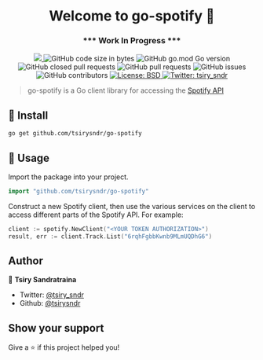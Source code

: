 <h1 align="center">Welcome to go-spotify 👋</h1>
<h3 align="center">*** Work In Progress ***</h3>
<p align="center">
  <a href="https://github.com/tsirysndr/go-spotify/commits/master">
    <img src="https://img.shields.io/github/last-commit/tsirysndr/go-spotify.svg" target="_blank" />
  </a>
  <img alt="GitHub code size in bytes" src="https://img.shields.io/github/languages/code-size/tsirysndr/go-spotify">
  <img alt="GitHub go.mod Go version" src="https://img.shields.io/github/go-mod/go-version/tsirysndr/go-spotify">
  <img alt="GitHub closed pull requests" src="https://img.shields.io/github/issues-pr-closed-raw/tsirysndr/go-spotify">
  <img alt="GitHub pull requests" src="https://img.shields.io/github/issues-pr/tsirysndr/go-spotify">
  <img alt="GitHub issues" src="https://img.shields.io/github/issues/tsirysndr/go-spotify">
  <img alt="GitHub contributors" src="https://img.shields.io/github/contributors/tsirysndr/go-spotify">
  <a href="https://github.com/tsirysndr/go-spotify/blob/master/LICENSE">
    <img alt="License: BSD" src="https://img.shields.io/badge/license-BSD-green.svg" target="_blank" />
  </a>
  <a href="https://twitter.com/tsiry_sndr">
    <img alt="Twitter: tsiry_sndr" src="https://img.shields.io/twitter/follow/tsiry_sndr.svg?style=social" target="_blank" />
  </a>
</p>

> go-spotify is a Go client library for accessing the [Spotify API](https://developer.spotify.com/web-api/)

## 🚚 Install

```sh
go get github.com/tsirysndr/go-spotify
```

## 🚀 Usage

Import the package into your project.

```Go
import "github.com/tsirysndr/go-spotify"
```

Construct a new Spotify client, then use the various services on the client to access different parts of the Spotify API. For example:

```Go
client := spotify.NewClient("<YOUR TOKEN AUTHORIZATION>")
result, err := client.Track.List("6rqhFgbbKwnb9MLmUQDhG6")
```

## Author

👤 **Tsiry Sandratraina**

* Twitter: [@tsiry_sndr](https://twitter.com/tsiry_sndr)
* Github: [@tsirysndr](https://github.com/tsirysndr)

## Show your support

Give a ⭐️ if this project helped you!
